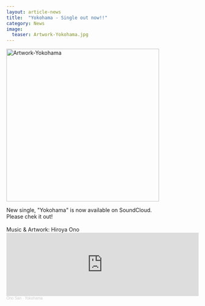 ```yaml
---
layout: article-news
title:  "Yokohama - Single out now!!"
category: News
image:
  teaser: Artwork-Yokohama.jpg
---
```


<p>
<img src="/images/Artwork-Yokohama.jpg" alt="Artwork-Yokohama" width="400" height="400">
</p>
New single, "Yokohama" is now available on SoundCloud.<br>
Please chek it out!<br>
<br>
Music & Artwork: Hiroya Ono

<iframe width="100%" height="166" scrolling="no" frameborder="no" allow="autoplay" src="https://w.soundcloud.com/player/?url=https%3A//api.soundcloud.com/tracks/1021826998&color=%23ed6900&auto_play=false&hide_related=false&show_comments=true&show_user=true&show_reposts=false&show_teaser=true"></iframe><div style="font-size: 10px; color: #cccccc;line-break: anywhere;word-break: normal;overflow: hidden;white-space: nowrap;text-overflow: ellipsis; font-family: Interstate,Lucida Grande,Lucida Sans Unicode,Lucida Sans,Garuda,Verdana,Tahoma,sans-serif;font-weight: 100;"><a href="https://soundcloud.com/user-364405231" title="Ono San" target="_blank" style="color: #cccccc; text-decoration: none;">Ono San</a> · <a href="https://soundcloud.com/user-364405231/yokohama" title="Yokohama" target="_blank" style="color: #cccccc; text-decoration: none;">Yokohama</a></div>